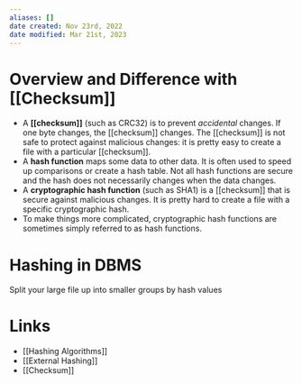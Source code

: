 ```yaml
---
aliases: []
date created: Nov 23rd, 2022
date modified: Mar 21st, 2023
---
```


# Overview and Difference with [[Checksum]]
- A **[[checksum]]** (such as CRC32) is to prevent _accidental_ changes. If one byte changes, the [[checksum]] changes. The [[checksum]] is not safe to protect against malicious changes: it is pretty easy to create a file with a particular [[checksum]].  
- A **hash function** maps some data to other data. It is often used to speed up comparisons or create a hash table. Not all hash functions are secure and the hash does not necessarily changes when the data changes.  
- A **cryptographic hash function** (such as SHA1) is a [[checksum]] that is secure against malicious changes. It is pretty hard to create a file with a specific cryptographic hash.  
- To make things more complicated, cryptographic hash functions are sometimes simply referred to as hash functions.

# Hashing in DBMS
Split your large file up into smaller groups by hash values

# Links
- [[Hashing Algorithms]]
- [[External Hashing]]
- [[Checksum]]
